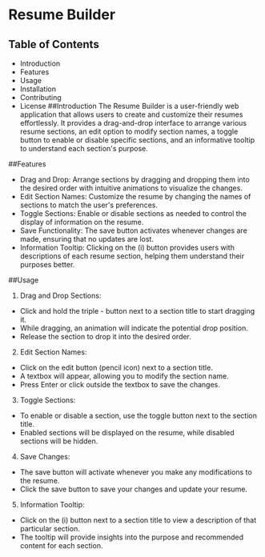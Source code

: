 # Resume Builder
## Table of Contents
* Introduction
* Features
* Usage
* Installation
* Contributing
* License
##Introduction
The Resume Builder is a user-friendly web application that allows users to create and customize their resumes effortlessly. It provides a drag-and-drop interface to arrange various resume sections, an edit option to modify section names, a toggle button to enable or disable specific sections, and an informative tooltip to understand each section's purpose.

##Features
* Drag and Drop: Arrange sections by dragging and dropping them into the desired order with intuitive animations to visualize the changes.
* Edit Section Names: Customize the resume by changing the names of sections to match the user's preferences.
* Toggle Sections: Enable or disable sections as needed to control the display of information on the resume.
* Save Functionality: The save button activates whenever changes are made, ensuring that no updates are lost.
* Information Tooltip: Clicking on the (i) button provides users with descriptions of each resume section, helping them understand their purposes better.

##Usage
1. Drag and Drop Sections:

* Click and hold the triple - button next to a section title to start dragging it.
* While dragging, an animation will indicate the potential drop position.
* Release the section to drop it into the desired order.
  
2. Edit Section Names:

* Click on the edit button (pencil icon) next to a section title.
* A textbox will appear, allowing you to modify the section name.
* Press Enter or click outside the textbox to save the changes.

3. Toggle Sections:

* To enable or disable a section, use the toggle button next to the section title.
* Enabled sections will be displayed on the resume, while disabled sections will be hidden.

4. Save Changes:

* The save button will activate whenever you make any modifications to the resume.
* Click the save button to save your changes and update your resume.

5. Information Tooltip:

* Click on the (i) button next to a section title to view a description of that particular section.
* The tooltip will provide insights into the purpose and recommended content for each section.
